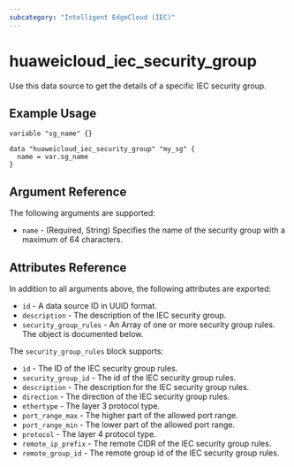 ```yaml
---
subcategory: "Intelligent EdgeCloud (IEC)"
---
```


# huaweicloud_iec_security_group

Use this data source to get the details of a specific IEC security group.

## Example Usage

```hcl
variable "sg_name" {}

data "huaweicloud_iec_security_group" "my_sg" {
  name = var.sg_name
}
```

## Argument Reference

The following arguments are supported:

* `name` - (Required, String) Specifies the name of the security group with a maximum of 64 characters.

## Attributes Reference

In addition to all arguments above, the following attributes are exported:

* `id` - A data source ID in UUID format.
* `description` - The description of the IEC security group.
* `security_group_rules` - An Array of one or more security group rules. The object is documented below.

The `security_group_rules` block supports:

* `id` - The ID of the IEC security group rules.
* `security_group_id` - The id of the IEC security group rules.
* `description` - The description for the IEC security group rules.
* `direction` - The direction of the IEC security group rules.
* `ethertype` - The layer 3 protocol type.
* `port_range_max` - The higher part of the allowed port range.
* `port_range_min` - The lower part of the allowed port range.
* `protocol` - The layer 4 protocol type.
* `remote_ip_prefix` - The remote CIDR of the IEC security group rules.
* `remote_group_id` - The remote group id of the IEC security group rules.
